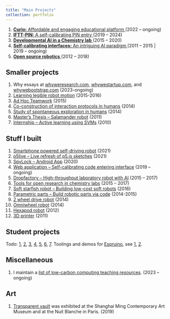 ```yaml
---
title: "Main Projects"
collection: portfolio
---
```

<ol>
  <li>
    <a href='https://trycurio.com/' target='_blank'>
      <strong>Curio:</strong> Affordable and engaging educational platform
    </a> 
    <span>(2022 – ongoing)</span>
  </li>
  <li>
    <a href='https://jgrizou.com/projects/vault' target='_blank'>
      <strong>IFTT-PIN:</strong> A self-calibrating PIN entry
    </a> 
    <span>(2019 – 2024)</span>
  </li>
  <li>
    <a href='https://jgrizou.com/projects/chemobot' target='_blank'>
      <strong>Developmental AI in a Chemistry lab</strong>
    </a> 
    <span>(2015 – 2020)</span>
  </li>
  <li>
    <a href='https://jgrizou.com/projects/thesis' target='_blank'>
      <strong>Self-calibrating interfaces:</strong> An intriguing AI paradigm
    </a> 
    <span>(2011 – 2015 | 2019 – ongoing)</span>
  </li>
  <li>
    <a href='https://jgrizou.com/projects/open-robotics' target='_blank'>
      <strong>Open source robotics</strong>
    </a> 
    <span>(2012 – 2018)</span>
  </li>
</ol>

<h2>Smaller projects</h2>
<ol>
  <li>Why essays at <a href="https://www.whyweresearch.com">whyweresearch.com</a>, <a href="https://www.whywestartup.com">whywestartup.com</a>, and <a href="https://www.whywebootstrap.com">whywebootstrap.com</a> (2023-ongoing)</li>
  <li><a href="https://jgrizou.com/projects/legible-motion">Learning legible robot motion</a> (2015-2016)</li>
  <li><a href="https://jgrizou.com/projects/adhoc-team">Ad Hoc Teamwork</a> (2015)</li>
  <li><a href="https://jgrizou.com/projects/coco-game">Co-construction of interaction protocols in humans</a> (2014)</li>
  <li><a href="https://jgrizou.com/projects/human-exploration">Study of spontaneous exploration in humans</a> (2014)</li>
  <li><a href="https://jgrizou.com/projects/salamander">Master’s Thesis – Salamander robot</a> (2011)</li>
  <li><a href="https://jgrizou.com/projects/active-learning">Internship – Active learning using SVMs</a> (2010)</li>
</ol>

<h2>Stuff I built</h2>
<ol>
  <li><a href="https://github.com/jgrizou/phonebot">Smartphone powered self-driving robot</a> (2021)</li>
  <li><a href="https://github.com/jgrizou/p5live">p5live – Live refresh of p5.js sketches</a> (2021)</li>
  <li><a href="https://jgrizou.com/projects/spylock">SpyLock – Android App</a> (2020)</li>
  <li><a href="https://jgrizou.com/projects/vault">Web application – Self-calibrating code entering interface</a> (2019 – ongoing)</li>
  <li><a href="https://github.com/croningp/dropfactory">Dropfactory – High-throughput laboratory robot with AI</a> (2015 – 2017)</li>
  <li><a href="https://jgrizou.com/projects/open-robotics#laboratory-robotics">Tools for open research in chemistry labs</a> (2015 – 2017)</li>
  <li><a href="https://github.com/poppy-project/poppy-soft-starfish">Soft starfish robot – Building low-cost soft robots</a> (2016)</li>
  <li><a href="https://jgrizou.com/projects/parametric-parts/">Parametric parts – Build robotic parts via code</a> (2014-2015)</li>
  <li><a href="https://github.com/jgrizou/robot_2WD">2 wheel drive robot</a> (2014)</li>
  <li><a href="https://github.com/jgrizou/robot_omniwheel">Omniwheel robot</a> (2014)</li>
  <li><a href="https://github.com/jgrizou/robot_hexapod">Hexapod robot</a> (2012)</li>
  <li><a href="https://jgrizou.com/projects/3D_printer">3D printer</a> (2011)</li>
</ol>

<h2>Student projects</h2>
<p>Todo: <a href="https://github.com/espruino-tools">1</a>, <a href="https://smartcontrollerjs.github.io/SmartController/">2</a>, <a href="https://smartcontrollerjs.github.io/Coin-Chaser/">3</a>, <a href="https://fraser-dempster.github.io/l4-project-interactive-game/">4</a>, <a href="https://github.com/Kirstin813/L4-Individual-Project">5</a>, <a href="https://cmurray95.github.io/espruino-remote-uploader/">6</a>, <a href="https://zhefu8.github.io/joystick.github.io/">7</a>. Toolings and demos for <a href="https://www.espruino.com/" target="_blank" rel="noopener">Espruino</a>, see <a href="https://github.com/espruino-tools" target="_blank" rel="noopener">1</a>, <a href="https://robot-competition.github.io/robot-competition/index.html" target="_blank" rel="noopener">2</a>.</p>

<h2>Miscellaneous</h2>
<ol>
  <li>I maintain a <a href="https://codeberg.org/jgrizou/Low-Carbon-Computing-Teaching-Resources">list of low-carbon computing teaching resources</a>. (2023 – ongoing)</li>
</ol>

<h2>Art</h2>
<ol>
  <li><a href="https://jgrizou.com/transparent-vault/">Transparent vault</a> was exhibited at the Shanghai Ming Contemporary Art Museum and at the Nuit Blanche in Paris. (2019)</li>
</ol>
